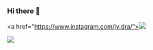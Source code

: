 ### Hi there 👋

<!--
**jae2yong/jae2yong** is a ✨ _special_ ✨ repository because its `README.md` (this file) appears on your GitHub profile.

Here are some ideas to get you started:

- 🔭 I’m currently working on ...
- 🌱 I’m currently learning ...
- 👯 I’m looking to collaborate on ...
- 🤔 I’m looking for help with ...
- 💬 Ask me about ...
- 📫 How to reach me: ...
- 😄 Pronouns: ...
- ⚡ Fun fact: ...
-->
<a href="https://www.instagram.com/jy.dra/“><img src="https://img.shields.io/badge/Instagram-E4405F?style=flat-square&logo=Instagram&logoColor=white&link=https://www.instagram.com/jy.dra"/></a>
<p>
  <img src="https://img.shields.io/badge/Gmail-EA4335?style=flat-square&logo=Gmailjylee2@inha.edu &logoColor=white"/>
</p>
